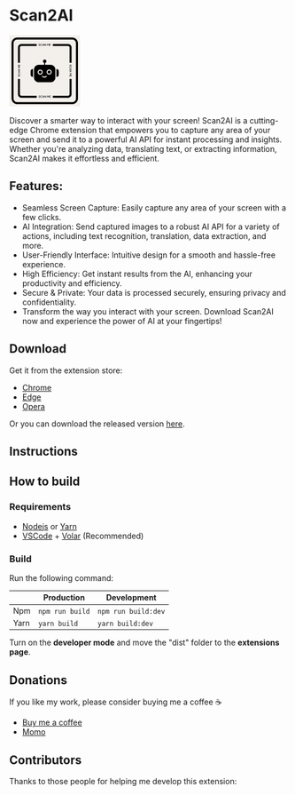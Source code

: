 # Scan2AI

![logo](public/icons/icon.png)

Discover a smarter way to interact with your screen! Scan2AI is a cutting-edge Chrome extension that empowers you to capture any area of your screen and send it to a powerful AI API for instant processing and insights. Whether you're analyzing data, translating text, or extracting information, Scan2AI makes it effortless and efficient.

## Features:

- Seamless Screen Capture: Easily capture any area of your screen with a few clicks.
- AI Integration: Send captured images to a robust AI API for a variety of actions, including text recognition, translation, data extraction, and more.
- User-Friendly Interface: Intuitive design for a smooth and hassle-free experience.
- High Efficiency: Get instant results from the AI, enhancing your productivity and efficiency.
- Secure & Private: Your data is processed securely, ensuring privacy and confidentiality.
- Transform the way you interact with your screen. Download Scan2AI now and experience the power of AI at your fingertips!

## Download

Get it from the extension store:

- [Chrome](#)
- [Edge](#)
- [Opera](#)

Or you can download the released version [here](https://github.com/Phu1237/extension-scan2ai/releases/latest).

## Instructions

## How to build

### Requirements

- [Nodejs](https://nodejs.org/) or [Yarn](https://yarnpkg.com/)
- [VSCode](https://code.visualstudio.com/) + [Volar](https://marketplace.visualstudio.com/items?itemName=johnsoncodehk.volar) (Recommended)

### Build

Run the following command:

| |Production|Development|
|-|-|-|
|Npm|`npm run build`|`npm run build:dev`
|Yarn|`yarn build`|`yarn build:dev`

Turn on the **developer mode** and move the "dist" folder to the **extensions page**.

## Donations

If you like my work, please consider buying me a coffee ☕

- [Buy me a coffee](https://www.buymeacoffee.com/Phu1237)
- [Momo](https://me.momo.vn/Phu1237)

## Contributors

Thanks to those people for helping me develop this extension:

